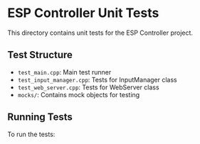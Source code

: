 # ESP Controller Unit Tests

This directory contains unit tests for the ESP Controller project.

## Test Structure

- `test_main.cpp`: Main test runner
- `test_input_manager.cpp`: Tests for InputManager class
- `test_web_server.cpp`: Tests for WebServer class
- `mocks/`: Contains mock objects for testing

## Running Tests

To run the tests: 
